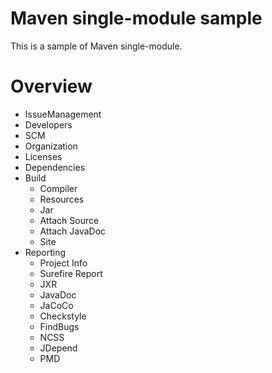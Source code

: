 Maven single-module sample
==========================

This is a sample of Maven single-module.

# Overview

* IssueManagement
* Developers
* SCM
* Organization
* Licenses
* Dependencies
* Build
  * Compiler
  * Resources
  * Jar
  * Attach Source
  * Attach JavaDoc
  * Site
* Reporting
  * Project Info
  * Surefire Report
  * JXR
  * JavaDoc
  * JaCoCo
  * Checkstyle
  * FindBugs
  * NCSS
  * JDepend
  * PMD
